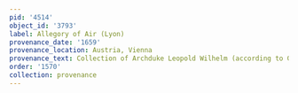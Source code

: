 ```yaml
---
pid: '4514'
object_id: '3793'
label: Allegory of Air (Lyon)
provenance_date: '1659'
provenance_location: Austria, Vienna
provenance_text: Collection of Archduke Leopold Wilhelm (according to Garas 1968)
order: '1570'
collection: provenance
---
```

